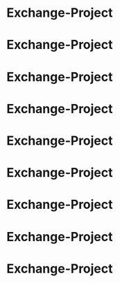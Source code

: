 # Exchange-Project
# Exchange-Project
# Exchange-Project
# Exchange-Project
# Exchange-Project
# Exchange-Project
# Exchange-Project
# Exchange-Project
# Exchange-Project
